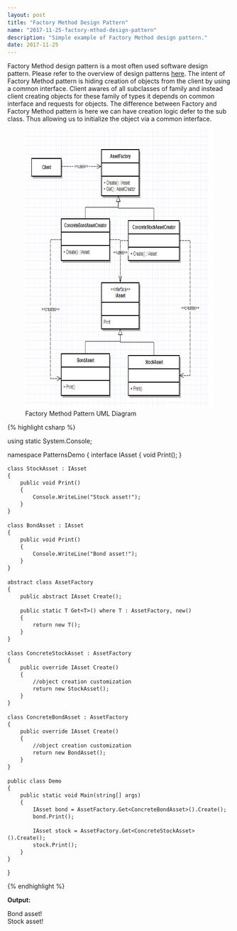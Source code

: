 ```yaml
---
layout: post
title: "Factory Method Design Pattern"
name: "2017-11-25-factory-mthod-design-pattern"
description: "Simple example of Factory Method design pattern."
date: 2017-11-25
---
```


<p>Factory Method design pattern is a most often used software design pattern. Please refer to the overview of design patterns <a href="http://vwtt.github.io/blog/2016/11/20/design-patterns-overview" target="_blank">here</a>. The intent of Factory Method pattern is hiding creation of objects from the client by using a common interface. Client awares of all subclasses of family and instead client creating objects for these family of types it depends on common interface and requests for objects. The difference between Factory and Factory Method pattern is here we can have creation logic defer to the sub class. Thus allowing us to initialize the object via a common interface.</p>

<p>
    <figure>
      <img src="/images/FactoryMethodPattern.png" alt="Factory Method Pattern UML Diagram" width="700px" height="630px" />
      <figcaption>Factory Method Pattern UML Diagram</figcaption>
    </figure>    
</p>

{% highlight csharp %}

using static System.Console;

namespace PatternsDemo
{
    interface IAsset
    {
        void Print();
    }

    class StockAsset : IAsset
    {
        public void Print()
        {
            Console.WriteLine("Stock asset!");
        }
    }

    class BondAsset : IAsset
    {
        public void Print()
        {
            Console.WriteLine("Bond asset!");
        }
    }

    abstract class AssetFactory
    {
        public abstract IAsset Create();

        public static T Get<T>() where T : AssetFactory, new()
        {
            return new T();
        }
    }

    class ConcreteStockAsset : AssetFactory
    {
        public override IAsset Create()
        {
			//object creation customization
            return new StockAsset();
        }
    }

    class ConcreteBondAsset : AssetFactory
    {
        public override IAsset Create()
        {
			//object creation customization
            return new BondAsset();
        }
    }

    public class Demo
    {
        public static void Main(string[] args)
        {
            IAsset bond = AssetFactory.Get<ConcreteBondAsset>().Create();
            bond.Print();

            IAsset stock = AssetFactory.Get<ConcreteStockAsset>().Create();
            stock.Print();
        }
    }
}

{% endhighlight %}

<b>Output:</b>
<p class="output">
Bond asset!<br>
Stock asset!
</p>